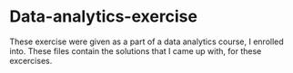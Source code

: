 # Data-analytics-exercise

These exercise were given as a part of a data analytics course, I enrolled into.
These files contain the solutions  that I came up with, for these excercises.
